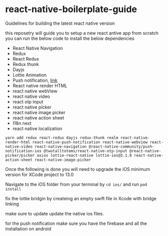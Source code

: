 # react-native-boilerplate-guide
Guidelines for building the latest react native version

this reposetry will guide you to setup a new react antive app from scratch
you can run the below code to install the below dependencies

- React Native Navigation 
- Redux
- React Redux
- Redux thunk
- Dayjs
- Lottie Animation
- Push notification, [link](https://github.com/zo0r/react-native-push-notification)
- React native render HTML
- react native webView
- react native video
- react otp input
- react native picker
- react native image picker
- react native action sheet
- I18n next
- react native localization

```
yarn add redux react-redux dayjs redux-thunk realm react-native-render-html react-native-push-notification react-native-webview react-native-video react-native-navigation @react-native-community/push-notification-ios @twotalltotems/react-native-otp-input @react-native-picker/picker axios lottie-react-native lottie-ios@3.1.8 react-native-action-sheet react-native-image-picker
```

Once the following is done you will need to upgrade the iOS minimum version for XCode project to 13.0

Navigate to the iOS folder from your terminal by `cd ios/` and run `pod install`

fix the lottie bridgin by createing an empty swift file in Xcode with bridge linking

make sure to update update the native ios files.

for the push notification make sure you have the firebase and all the installation on android
